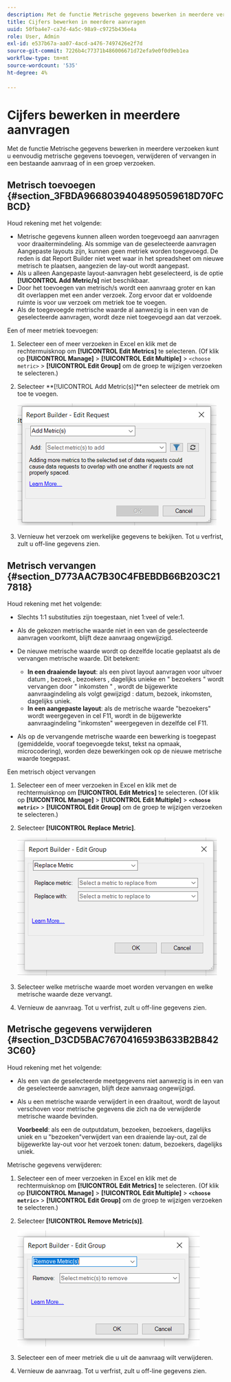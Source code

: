 ```yaml
---
description: Met de functie Metrische gegevens bewerken in meerdere verzoeken kunt u eenvoudig metrische gegevens toevoegen, verwijderen of vervangen in een bestaande aanvraag of in een groep verzoeken.
title: Cijfers bewerken in meerdere aanvragen
uuid: 50fba4e7-ca7d-4a5c-98a9-c9725b436e4a
role: User, Admin
exl-id: e537b67a-aa07-4acd-a476-7497426e2f7d
source-git-commit: 7226b4c77371b486006671d72efa9e0f0d9eb1ea
workflow-type: tm+mt
source-wordcount: '535'
ht-degree: 4%

---
```


# Cijfers bewerken in meerdere aanvragen

Met de functie Metrische gegevens bewerken in meerdere verzoeken kunt u eenvoudig metrische gegevens toevoegen, verwijderen of vervangen in een bestaande aanvraag of in een groep verzoeken.

## Metrisch toevoegen {#section_3FBDA9668039404895059618D70FCBCD}

Houd rekening met het volgende:

* Metrische gegevens kunnen alleen worden toegevoegd aan aanvragen voor draaitermindeling. Als sommige van de geselecteerde aanvragen Aangepaste layouts zijn, kunnen geen metriek worden toegevoegd. De reden is dat Report Builder niet weet waar in het spreadsheet om nieuwe metrisch te plaatsen, aangezien de lay-out wordt aangepast.
* Als u alleen Aangepaste layout-aanvragen hebt geselecteerd, is de optie **[!UICONTROL Add Metric/s]** niet beschikbaar.
* Door het toevoegen van metrisch/s wordt een aanvraag groter en kan dit overlappen met een ander verzoek. Zorg ervoor dat er voldoende ruimte is voor uw verzoek om metriek toe te voegen.
* Als de toegevoegde metrische waarde al aanwezig is in een van de geselecteerde aanvragen, wordt deze niet toegevoegd aan dat verzoek.

Een of meer metriek toevoegen:

1. Selecteer een of meer verzoeken in Excel en klik met de rechtermuisknop om **[!UICONTROL Edit Metrics]** te selecteren. (Of klik op **[!UICONTROL Manage]** > **[!UICONTROL Edit Multiple]** > `<choose metric>` > **[!UICONTROL Edit Group]** om de groep te wijzigen verzoeken te selecteren.)
1. Selecteer **[!UICONTROL Add Metric(s)]**en selecteer de metriek om toe te voegen.

   ![](assets/add_metric.png)

1. Vernieuw het verzoek om werkelijke gegevens te bekijken. Tot u verfrist, zult u off-line gegevens zien.

## Metrisch vervangen {#section_D773AAC7B30C4FBEBDB66B203C217818}

Houd rekening met het volgende:

* Slechts 1:1 substituties zijn toegestaan, niet 1:veel of vele:1.
* Als de gekozen metrische waarde niet in een van de geselecteerde aanvragen voorkomt, blijft deze aanvraag ongewijzigd.
* De nieuwe metrische waarde wordt op dezelfde locatie geplaatst als de vervangen metrische waarde. Dit betekent:

   * **In een draaiende layout**: als een pivot layout aanvragen voor uitvoer datum , bezoek , bezoekers , dagelijks unieke en &quot; bezoekers &quot; wordt vervangen door &quot; inkomsten &quot; , wordt de bijgewerkte aanvraagindeling als volgt gewijzigd : datum, bezoek, inkomsten, dagelijks uniek.
   * **In een aangepaste layout**: als de metrische waarde &quot;bezoekers&quot; wordt weergegeven in cel F11, wordt in de bijgewerkte aanvraagindeling &quot;inkomsten&quot; weergegeven in dezelfde cel F11.

* Als op de vervangende metrische waarde een bewerking is toegepast (gemiddelde, vooraf toegevoegde tekst, tekst na opmaak, microcodering), worden deze bewerkingen ook op de nieuwe metrische waarde toegepast.

Een metrisch object vervangen

1. Selecteer een of meer verzoeken in Excel en klik met de rechtermuisknop om **[!UICONTROL Edit Metrics]** te selecteren. (Of klik op **[!UICONTROL Manage]** > **[!UICONTROL Edit Multiple]** > **`<choose metric>`** > **[!UICONTROL Edit Group]** om de groep te wijzigen verzoeken te selecteren.)

1. Selecteer **[!UICONTROL Replace Metric]**.

   ![](assets/replace_metric.png)

1. Selecteer welke metrische waarde moet worden vervangen en welke metrische waarde deze vervangt.
1. Vernieuw de aanvraag. Tot u verfrist, zult u off-line gegevens zien.

## Metrische gegevens verwijderen {#section_D3CD5BAC7670416593B633B2B8423C60}

Houd rekening met het volgende:

* Als een van de geselecteerde meetgegevens niet aanwezig is in een van de geselecteerde aanvragen, blijft deze aanvraag ongewijzigd.
* Als u een metrische waarde verwijdert in een draaitout, wordt de layout verschoven voor metrische gegevens die zich na de verwijderde metrische waarde bevinden.

   **Voorbeeld**: als een de outputdatum, bezoeken, bezoekers, dagelijks uniek en u &quot;bezoeken&quot;verwijdert van een draaiende lay-out, zal de bijgewerkte lay-out voor het verzoek tonen: datum, bezoekers, dagelijks uniek.

Metrische gegevens verwijderen:

1. Selecteer een of meer verzoeken in Excel en klik met de rechtermuisknop om **[!UICONTROL Edit Metrics]** te selecteren. (Of klik op **[!UICONTROL Manage]** > **[!UICONTROL Edit Multiple]** > **`<choose metric>`** > **[!UICONTROL Edit Group]** om de groep te wijzigen verzoeken te selecteren.)

1. Selecteer **[!UICONTROL Remove Metric(s)]**.

   ![](assets/remove_metric.png)

1. Selecteer een of meer metriek die u uit de aanvraag wilt verwijderen.
1. Vernieuw de aanvraag. Tot u verfrist, zult u off-line gegevens zien.
